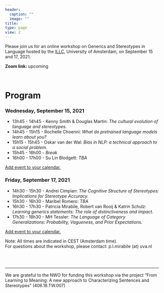 ```yaml
---
header:
  caption: ""
  image: ""
title: 
type: page
view: 2
---
```


Please join us for an online workshop on Generics and Stereotypes in Language hosted by the [ILLC](https://www.illc.uva.nl/), University of Amsterdam, on September 15 and 17, 2021. 

**Zoom link:** upcoming  


<br />  


# Program

### Wednesday, September 15, 2021 


- 13h45 - 14h45 - Kenny Smith \& Douglas Martin: *The cultural evolution of language and stereotypes.*
- 14h45 - 15h15 - Rochelle Choenni: *What do pretrained language models learn about you?*
- 15h15 - 15h45 - Oskar van der Wal: *Bias in NLP: a technical approach to a social problem.*
- 15h45 - 16h00 - *Break*
- 16h00 - 17h00 - Su Lin Blodgett: *TBA*

[Add event to your calendar.](https://calendar.google.com/event?action=TEMPLATE&tmeid=MWFlZmE3NHBuczd0Z2liN2FkNHI1NjJkdGogbWlyYWJpbGUucGF0cmljaWFAbQ&tmsrc=mirabile.patricia%40gmail.com)

### Friday, September 17,  2021

- 14h30 - 15h30 - Andrei Cimpian: *The Cognitive Structure of Stereotypes: Implications for Stereotype Accuracy.*
- 15h30 - 16h30 - Maribel Romero: *TBA*
- 16h30 - 17h30 - Patricia Mirabile, Robert van Rooij \& Katrin Schulz: *Learning generics statements: The role of distinctiveness and impact.*
- 17h30 - 18h30 - MH Tessler: *The Language of Category Generalizations: Probability, Vagueness, and Prior Expectations.*

[Add event to your calendar.](https://calendar.google.com/event?action=TEMPLATE&tmeid=NzBpbmgxYWdybzUzMDYxcmE0aGc0Y2Voc2cgbWlyYWJpbGUucGF0cmljaWFAbQ&tmsrc=mirabile.patricia%40gmail.com)


Note: All times are indicated in CEST (Amsterdam time).  
For questions about the workshop, please contact: p.l.mirabile (at) uva.nl

<br />  
<br />  

---  

We are grateful to the NWO for funding this workshop via the project “From Learning to Meaning: A new approach to Characterizing Sentences and Stereotypes” (406.18.TW.007)


